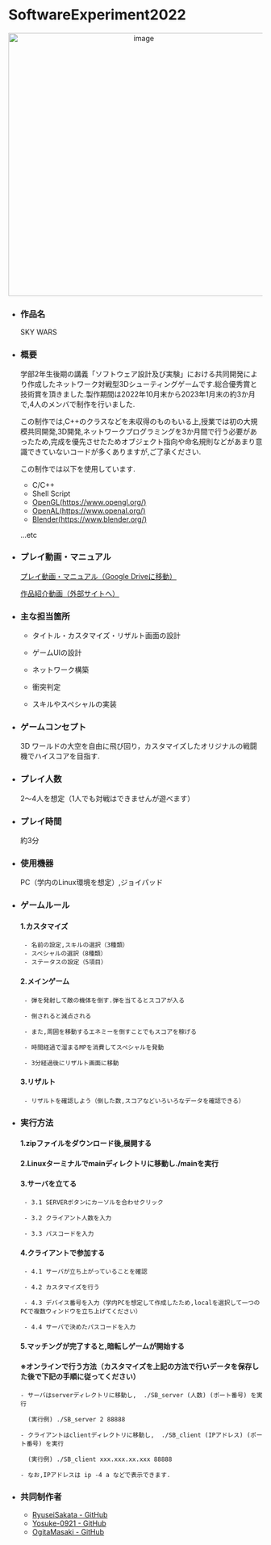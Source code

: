 # SoftwareExperiment2022

<p  align="center"><img width="521" alt="image" src="https://github.com/hirokazu1108/SoftwareExperiment2022/assets/87222170/c3594f67-b97a-4885-b755-6ff7fe8b13ec"></p>

- ### 作品名
   SKY WARS

- ### 概要
   学部2年生後期の講義「ソフトウェア設計及び実験」における共同開発により作成したネットワーク対戦型3Dシューティングゲームです.総合優秀賞と技術賞を頂きました.製作期間は2022年10月末から2023年1月末の約3か月で,4人のメンバで制作を行いました.
   
   この制作では,C++のクラスなどを未収得のものもいる上,授業では初の大規模共同開発,3D開発,ネットワークプログラミングを3か月間で行う必要があったため,完成を優先させたためオブジェクト指向や命名規則などがあまり意識できていないコードが多くありますが,ご了承ください.

   この制作では以下を使用しています.
   - C/C++
   - Shell Script
   - [OpenGL(https://www.opengl.org/)](https://www.opengl.org/)
   - [OpenAL(https://www.openal.org/)](https://www.openal.org/)
   - [Blender(https://www.blender.org/)](https://www.blender.org/)
     
   ...etc

- ### プレイ動画・マニュアル
   [プレイ動画・マニュアル（Google Driveに移動）](https://drive.google.com/drive/folders/1wf6xUjTrAFtylgJ2kHkbrIom9IfR53eB?usp=drive_link)
   
   [作品紹介動画（外部サイトへ）](http://netadm.iss.tokushima-u.ac.jp/soft/2022/2nd/game.html)

- ### 主な担当箇所
   - タイトル・カスタマイズ・リザルト画面の設計

   - ゲームUIの設計

   - ネットワーク構築

   - 衝突判定

   - スキルやスペシャルの実装


- ### ゲームコンセプト
   3D ワールドの大空を自由に飛び回り，カスタマイズしたオリジナルの戦闘機でハイスコアを目指す.


- ### プレイ人数
   2～4人を想定（1人でも対戦はできませんが遊べます）


- ### プレイ時間
   約3分


- ### 使用機器
   PC（学内のLinux環境を想定）,ジョイパッド


- ### ゲームルール
   #### 1.カスタマイズ
       - 名前の設定,スキルの選択（3種類）
       - スペシャルの選択（8種類）
       - ステータスの設定（5項目）
   #### 2.メインゲーム
       - 弾を発射して敵の機体を倒す.弾を当てるとスコアが入る
      
       - 倒されると減点される
       
       - また,周囲を移動するエネミーを倒すことでもスコアを稼げる
       
       - 時間経過で溜まるMPを消費してスペシャルを発動
       
       - 3分経過後にリザルト画面に移動
   #### 3.リザルト
       - リザルトを確認しよう（倒した数,スコアなどいろいろなデータを確認できる）


- ### 実行方法
   #### 1.zipファイルをダウンロード後,展開する
   
   #### 2.Linuxターミナルでmainディレクトリに移動し./mainを実行
   
   #### 3.サーバを立てる
   
       - 3.1 SERVERボタンにカーソルを合わせクリック
        
       - 3.2 クライアント人数を入力
        
       - 3.3 パスコードを入力
     
   #### 4.クライアントで参加する
   
       - 4.1 サーバが立ち上がっていることを確認
        
       - 4.2 カスタマイズを行う
        
       - 4.3 デバイス番号を入力（学内PCを想定して作成したため,localを選択して一つのPCで複数ウィンドウを立ち上げてください）
        
       - 4.4 サーバで決めたパスコードを入力
        
   #### 5.マッチングが完了すると,暗転しゲームが開始する



   #### ※オンラインで行う方法（カスタマイズを上記の方法で行いデータを保存した後で下記の手順に従ってください）
   
      - サーバはserverディレクトリに移動し,  ./SB_server (人数) (ポート番号) を実行
      
        (実行例) ./SB_server 2 88888
        
      - クライアントはclientディレクトリに移動し,  ./SB_client (IPアドレス) (ポート番号) を実行
      
        (実行例) ./SB_client xxx.xxx.xx.xxx 88888
        
      - なお,IPアドレスは ip -4 a などで表示できます.

- ### 共同制作者
   - [RyuseiSakata - GitHub](https://github.com/RyuseiSakata)
   - [Yosuke-0921 - GitHub](https://github.com/Yosuke-0921)
   - [OgitaMasaki - GitHub](https://github.com/OgitaMasaki)
   

